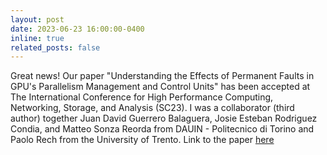 ```yaml
---
layout: post
date: 2023-06-23 16:00:00-0400
inline: true
related_posts: false
---
```

Great news! Our paper "Understanding the Effects of Permanent Faults in GPU's Parallelism Management and Control Units"
has been accepted at The International Conference for High Performance Computing, Networking, Storage, and Analysis (SC23).
I was a collaborator (third author) together Juan David Guerrero Balaguera, Josie Esteban Rodriguez Condia, and
Matteo Sonza Reorda from DAUIN - Politecnico di Torino and Paolo Rech from the University of Trento.
Link to the paper [here](https://arxiv.org/abs/2306.10856) 